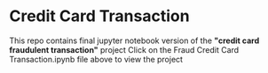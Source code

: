 # Credit Card Transaction
This repo contains final jupyter notebook version of the **"credit card fraudulent transaction"** project 
Click on the Fraud Credit Card Transaction.ipynb file above to view the project
